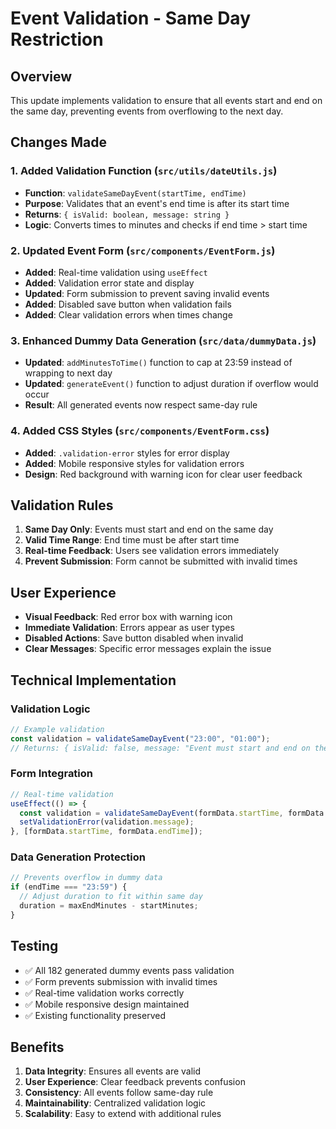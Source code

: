 # Event Validation - Same Day Restriction

## Overview

This update implements validation to ensure that all events start and end on the same day, preventing events from overflowing to the next day.

## Changes Made

### 1. Added Validation Function (`src/utils/dateUtils.js`)

- **Function**: `validateSameDayEvent(startTime, endTime)`
- **Purpose**: Validates that an event's end time is after its start time
- **Returns**: `{ isValid: boolean, message: string }`
- **Logic**: Converts times to minutes and checks if end time > start time

### 2. Updated Event Form (`src/components/EventForm.js`)

- **Added**: Real-time validation using `useEffect`
- **Added**: Validation error state and display
- **Updated**: Form submission to prevent saving invalid events
- **Added**: Disabled save button when validation fails
- **Added**: Clear validation errors when times change

### 3. Enhanced Dummy Data Generation (`src/data/dummyData.js`)

- **Updated**: `addMinutesToTime()` function to cap at 23:59 instead of wrapping to next day
- **Updated**: `generateEvent()` function to adjust duration if overflow would occur
- **Result**: All generated events now respect same-day rule

### 4. Added CSS Styles (`src/components/EventForm.css`)

- **Added**: `.validation-error` styles for error display
- **Added**: Mobile responsive styles for validation errors
- **Design**: Red background with warning icon for clear user feedback

## Validation Rules

1. **Same Day Only**: Events must start and end on the same day
2. **Valid Time Range**: End time must be after start time
3. **Real-time Feedback**: Users see validation errors immediately
4. **Prevent Submission**: Form cannot be submitted with invalid times

## User Experience

- **Visual Feedback**: Red error box with warning icon
- **Immediate Validation**: Errors appear as user types
- **Disabled Actions**: Save button disabled when invalid
- **Clear Messages**: Specific error messages explain the issue

## Technical Implementation

### Validation Logic

```javascript
// Example validation
const validation = validateSameDayEvent("23:00", "01:00");
// Returns: { isValid: false, message: "Event must start and end on the same day..." }
```

### Form Integration

```javascript
// Real-time validation
useEffect(() => {
  const validation = validateSameDayEvent(formData.startTime, formData.endTime);
  setValidationError(validation.message);
}, [formData.startTime, formData.endTime]);
```

### Data Generation Protection

```javascript
// Prevents overflow in dummy data
if (endTime === "23:59") {
  // Adjust duration to fit within same day
  duration = maxEndMinutes - startMinutes;
}
```

## Testing

- ✅ All 182 generated dummy events pass validation
- ✅ Form prevents submission with invalid times
- ✅ Real-time validation works correctly
- ✅ Mobile responsive design maintained
- ✅ Existing functionality preserved

## Benefits

1. **Data Integrity**: Ensures all events are valid
2. **User Experience**: Clear feedback prevents confusion
3. **Consistency**: All events follow same-day rule
4. **Maintainability**: Centralized validation logic
5. **Scalability**: Easy to extend with additional rules
